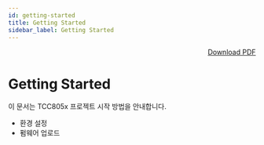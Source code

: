 ```yaml
---
id: getting-started
title: Getting Started
sidebar_label: Getting Started
---
```


<div align="right">
<a href="https://telechips-r2-cdn.ye-kang.workers.dev/Android13_SDK_GettingStarted_TCC807x_V0.40A.pdf"
   class="pdf-download-button" download="Android13_SDK_GettingStarted_TCC807x_V0.40A.pdf">
  Download PDF
</a>
</div>


# Getting Started

이 문서는 TCC805x 프로젝트 시작 방법을 안내합니다.

- 환경 설정
- 펌웨어 업로드

